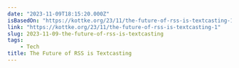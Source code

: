 ```yaml
---
date: "2023-11-09T18:15:20.000Z"
isBasedOn: "https://kottke.org/23/11/the-future-of-rss-is-textcasting-1"
link: "https://kottke.org/23/11/the-future-of-rss-is-textcasting-1"
slug: 2023-11-09-the-future-of-rss-is-textcasting
tags:
    - Tech
title: The Future of RSS is Textcasting
---
```


